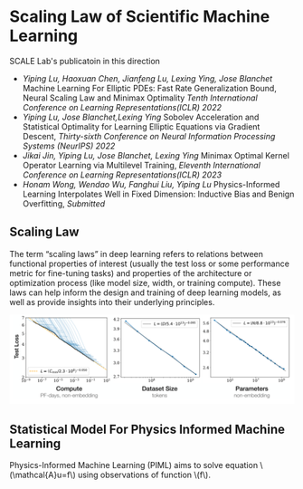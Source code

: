 # Scaling Law of Scientific Machine Learning


SCALE Lab's publicatoin in this direction
- *Yiping Lu, Haoxuan Chen, Jianfeng Lu, Lexing Ying, Jose Blanchet* Machine Learning For Elliptic PDEs: Fast Rate Generalization Bound, Neural Scaling Law and Minimax Optimality *Tenth International Conference on Learning Representations(ICLR) 2022*
- *Yiping Lu, Jose Blanchet,Lexing Ying* Sobolev Acceleration and Statistical Optimality for Learning Elliptic Equations via Gradient Descent, *Thirty-sixth Conference on Neural Information Processing Systems (NeurIPS) 2022*
- *Jikai Jin, Yiping Lu, Jose Blanchet, Lexing Ying* Minimax Optimal Kernel Operator Learning via Multilevel Training, *Eleventh International Conference on Learning Representations(ICLR) 2023*
- *Honam Wong, Wendao Wu, Fanghui Liu, Yiping Lu*  	Physics-Informed Learning Interpolates Well in Fixed Dimension: Inductive Bias and Benign Overfitting, *Submitted*

## Scaling Law

The term “scaling laws” in deep learning refers to relations between functional properties of interest (usually the test loss or some performance metric for fine-tuning tasks) and properties of the architecture or optimization process (like model size, width, or training compute). These laws can help inform the design and training of deep learning models, as well as provide insights into their underlying principles.

![Research](./sclaing.png)

## Statistical Model For Physics Informed Machine Learning

Physics-Informed Machine Learning (PIML) aims to solve equation \\(\mathcal{A}u=f\\) using observations of function \\(f\\).

